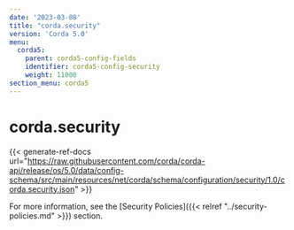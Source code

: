 ```yaml
---
date: '2023-03-08'
title: "corda.security"
version: 'Corda 5.0'
menu:
  corda5:
    parent: corda5-config-fields
    identifier: corda5-config-security
    weight: 11000
section_menu: corda5
---
```

# corda.security
{{< generate-ref-docs url="https://raw.githubusercontent.com/corda/corda-api/release/os/5.0/data/config-schema/src/main/resources/net/corda/schema/configuration/security/1.0/corda.security.json" >}}

For more information, see the [Security Policies]({{< relref "../security-policies.md" >}}) section.